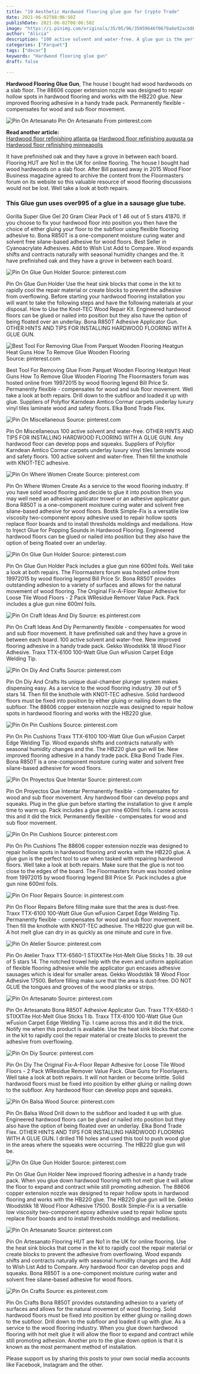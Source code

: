 ```yaml
---
title: "19 Aesthetic Hardwood flooring glue gun for Crypto Trade"
date: 2021-06-02T08:06:50Z
publishDate: 2021-06-02T08:06:50Z
image: "https://i.pinimg.com/originals/35/05/96/35059646f0679a8e92acb8bc6d37a078.jpg"
author: "Alicia"
description: "100 active solvent and water-free. A glue gun is the perfect tool to use when tasked with repairing hardwood floors. Hardwood flooring glue gun"
categories: ["Parquet"]
tags: ["decor"]
keywords: "Hardwood flooring glue gun"
draft: false

---
```

<!-- Head tag Code -->
**Hardwood Flooring Glue Gun**, The house I bought had wood hardwoods on a slab floor. The 88606 copper extension nozzle was designed to repair hollow spots in hardwood flooring and works with the HB220 glue. New improved flooring adhesive in a handy trade pack. Permanently flexible - compensates for wood and sub floor movement.

![Pin On Artesanato](https://i.pinimg.com/736x/49/06/e1/4906e15f79fd0ed37487b1f4cbb0f44d.jpg "Pin On Artesanato")
Pin On Artesanato From pinterest.com

**Read another article:**  
[Hardwood floor refinishing atlanta ga](/hardwood-floor-refinishing-atlanta-ga/)
[Hardwood floor refinishing augusta ga](/hardwood-floor-refinishing-augusta-ga/)
[Hardwood floor refinishing minneapolis](/hardwood-floor-refinishing-minneapolis/)


It have prefinished oak and they have a grove in between each board. Flooring HUT are No1 in the UK for online flooring. The house I bought had wood hardwoods on a slab floor. After Bill passed away in 2015 Wood Floor Business magazine agreed to archive the content from the Floormasters forum on its website so this valuable resource of wood flooring discussions would not be lost. Well take a look at both repairs.

### This Glue gun uses over995 of a glue in a sausage glue tube.

Gorilla Super Glue Gel 20 Gram Clear Pack of 1 46 out of 5 stars 41870. If you choose to fix your hardwood floor into position you then have the choice of either gluing your floor to the subfloor using flexible flooring adhesive to. Bona R850T is a one-component moisture curing water and solvent free silane-based adhesive for wood floors. Best Seller in Cyanoacrylate Adhesives. Add to Wish List Add to Compare. Wood expands shifts and contracts naturally with seasonal humidity changes and the. It have prefinished oak and they have a grove in between each board.


![Pin On Glue Gun Holder](https://i.pinimg.com/originals/22/71/14/227114c2ad9260885b608d371484421c.jpg "Pin On Glue Gun Holder")
Source: pinterest.com

Pin On Glue Gun Holder Use the heat sink blocks that come in the kit to rapidly cool the repair material or create blocks to prevent the adhesive from overflowing. Before starting your hardwood flooring installation you will want to take the following steps and have the following materials at your disposal. How to Use the Knot-TEC Wood Repair Kit. Engineered hardwood floors can be glued or nailed into position but they also have the option of being floated over an underlay. Bona R850T Adhesive Applicator Gun. OTHER HINTS AND TIPS FOR INSTALLING HARDWOOD FLOORING WITH A GLUE GUN.

![Best Tool For Removing Glue From Parquet Wooden Flooring Heatgun Heat Guns How To Remove Glue Wooden Flooring](https://i.pinimg.com/474x/13/d5/d6/13d5d66c053b92d3de5014ac922a9462--wooden-flooring-parquet.jpg "Best Tool For Removing Glue From Parquet Wooden Flooring Heatgun Heat Guns How To Remove Glue Wooden Flooring")
Source: pinterest.com

Best Tool For Removing Glue From Parquet Wooden Flooring Heatgun Heat Guns How To Remove Glue Wooden Flooring The Floormasters forum was hosted online from 19972015 by wood flooring legend Bill Price Sr. Permanently flexible - compensates for wood and sub floor movement. Well take a look at both repairs. Drill down to the subfloor and loaded it up with glue. Suppliers of Polyflor Karndean Amtico Cormar carpets underlay luxury vinyl tiles laminate wood and safety floors. Elka Bond Trade Flex.

![Pin On Miscellaneous](https://i.pinimg.com/originals/4a/b9/ae/4ab9ae18953556d12105b6b88cf21d1c.jpg "Pin On Miscellaneous")
Source: pinterest.com

Pin On Miscellaneous 100 active solvent and water-free. OTHER HINTS AND TIPS FOR INSTALLING HARDWOOD FLOORING WITH A GLUE GUN. Any hardwood floor can develop pops and squeaks. Suppliers of Polyflor Karndean Amtico Cormar carpets underlay luxury vinyl tiles laminate wood and safety floors. 100 active solvent and water-free. Then fill the knothole with KNOT-TEC adhesive.

![Pin On Where Women Create](https://i.pinimg.com/736x/81/a8/3d/81a83da642216f260421c1fcf275ea7c.jpg "Pin On Where Women Create")
Source: pinterest.com

Pin On Where Women Create As a service to the wood flooring industry. If you have solid wood flooring and decide to glue it into position then you may well need an adhesive applicator trowel or an adhesive applicator gun. Bona R850T is a one-component moisture curing water and solvent free silane-based adhesive for wood floors. Bostik Simple-Fix is a versatile low viscosity two-component epoxy adhesive used to repair hollow spots replace floor boards and to install thresholds moldings and medallions. How to Inject Glue for Popping Sounds in Hardwood Flooring. Engineered hardwood floors can be glued or nailed into position but they also have the option of being floated over an underlay.

![Pin On Glue Gun Holder](https://i.pinimg.com/originals/23/99/3a/23993a50e0860e2bfe6d93c1603d430d.jpg "Pin On Glue Gun Holder")
Source: pinterest.com

Pin On Glue Gun Holder Pack includes a glue gun nine 600ml foils. Well take a look at both repairs. The Floormasters forum was hosted online from 19972015 by wood flooring legend Bill Price Sr. Bona R850T provides outstanding adhesion to a variety of surfaces and allows for the natural movement of wood flooring. The Original Fix-A-Floor Repair Adhesive for Loose Tile Wood Floors - 2 Pack WResidue Remover Value Pack. Pack includes a glue gun nine 600ml foils.

![Pin On Craft Ideas And Diy](https://i.pinimg.com/originals/68/68/c2/6868c27e34b4024085dbc49f5d5acbed.jpg "Pin On Craft Ideas And Diy")
Source: es.pinterest.com

Pin On Craft Ideas And Diy Permanently flexible - compensates for wood and sub floor movement. It have prefinished oak and they have a grove in between each board. 100 active solvent and water-free. New improved flooring adhesive in a handy trade pack. Gekko Woodstikk 18 Wood Floor Adhesive. Traxx TTX-6100 100-Watt Glue Gun wFusion Carpet Edge Welding Tip.

![Pin On Diy And Crafts](https://i.pinimg.com/originals/ae/9b/aa/ae9baa484e6c0ea7052a9386b0d5d609.jpg "Pin On Diy And Crafts")
Source: pinterest.com

Pin On Diy And Crafts Its unique dual-chamber plunger system makes dispensing easy. As a service to the wood flooring industry. 39 out of 5 stars 14. Then fill the knothole with KNOT-TEC adhesive. Solid hardwood floors must be fixed into position by either gluing or nailing down to the subfloor. The 88606 copper extension nozzle was designed to repair hollow spots in hardwood flooring and works with the HB220 glue.

![Pin On Pin Cushions](https://i.pinimg.com/736x/e1/98/d1/e198d1ede80a101847f7d66b22bae809.jpg "Pin On Pin Cushions")
Source: pinterest.com

Pin On Pin Cushions Traxx TTX-6100 100-Watt Glue Gun wFusion Carpet Edge Welding Tip. Wood expands shifts and contracts naturally with seasonal humidity changes and the. The HB220 glue gun will be. New improved flooring adhesive in a handy trade pack. Elka Bond Trade Flex. Bona R850T is a one-component moisture curing water and solvent free silane-based adhesive for wood floors.

![Pin On Proyectos Que Intentar](https://i.pinimg.com/736x/ba/6d/3b/ba6d3b8a665cddfc70d6803570600519.jpg "Pin On Proyectos Que Intentar")
Source: pinterest.com

Pin On Proyectos Que Intentar Permanently flexible - compensates for wood and sub floor movement. Any hardwood floor can develop pops and squeaks. Plug in the glue gun before starting the installation to give it ample time to warm up. Pack includes a glue gun nine 600ml foils. I came across this and it did the trick. Permanently flexible - compensates for wood and sub floor movement.

![Pin On Pin Cushions](https://i.pinimg.com/originals/11/7c/ea/117cea1f63c4699418e6941564efb2f4.jpg "Pin On Pin Cushions")
Source: pinterest.com

Pin On Pin Cushions The 88606 copper extension nozzle was designed to repair hollow spots in hardwood flooring and works with the HB220 glue. A glue gun is the perfect tool to use when tasked with repairing hardwood floors. Well take a look at both repairs. Make sure that the glue is not too close to the edges of the board. The Floormasters forum was hosted online from 19972015 by wood flooring legend Bill Price Sr. Pack includes a glue gun nine 600ml foils.

![Pin On Floor Repairs](https://i.pinimg.com/originals/dc/a9/ab/dca9ab49d4a37d2339d03469fa3edbdf.png "Pin On Floor Repairs")
Source: in.pinterest.com

Pin On Floor Repairs Before filling make sure that the area is dust-free. Traxx TTX-6100 100-Watt Glue Gun wFusion Carpet Edge Welding Tip. Permanently flexible - compensates for wood and sub floor movement. Then fill the knothole with KNOT-TEC adhesive. The HB220 glue gun will be. A hot melt glue can dry in as quickly as one minute and cure in five.

![Pin On Atelier](https://i.pinimg.com/736x/74/a3/4b/74a34b87741f90d76852c87a00a67faf.jpg "Pin On Atelier")
Source: pinterest.com

Pin On Atelier Traxx TTX-6560-1 STIXXTite Hot-Melt Glue Sticks 1 lb. 39 out of 5 stars 14. The notched trowel help with the even and uniform application of flexible flooring adhesive while the applicator gun encases adhesive sausages which is ideal for smaller areas. Gekko Woodstikk 18 Wood Floor Adhesive 17500. Before filling make sure that the area is dust-free. DO NOT GLUE the tongues and grooves of the wood planks or strips.

![Pin On Artesanato](https://i.pinimg.com/736x/49/06/e1/4906e15f79fd0ed37487b1f4cbb0f44d.jpg "Pin On Artesanato")
Source: pinterest.com

Pin On Artesanato Bona R850T Adhesive Applicator Gun. Traxx TTX-6560-1 STIXXTite Hot-Melt Glue Sticks 1 lb. Traxx TTX-6100 100-Watt Glue Gun wFusion Carpet Edge Welding Tip. I came across this and it did the trick. Notify me when this product is available. Use the heat sink blocks that come in the kit to rapidly cool the repair material or create blocks to prevent the adhesive from overflowing.

![Pin On Diy](https://i.pinimg.com/originals/a5/bf/9d/a5bf9d00ae7279bbba1906644dd07f9d.jpg "Pin On Diy")
Source: pinterest.com

Pin On Diy The Original Fix-A-Floor Repair Adhesive for Loose Tile Wood Floors - 2 Pack WResidue Remover Value Pack. Glue Guns for Floorlayers. Well take a look at both repairs. It will not harden or become brittle. Solid hardwood floors must be fixed into position by either gluing or nailing down to the subfloor. Any hardwood floor can develop pops and squeaks.

![Pin On Balsa Wood](https://i.pinimg.com/736x/76/10/43/761043224437821962a542f24b6a14a6.jpg "Pin On Balsa Wood")
Source: pinterest.com

Pin On Balsa Wood Drill down to the subfloor and loaded it up with glue. Engineered hardwood floors can be glued or nailed into position but they also have the option of being floated over an underlay. Elka Bond Trade Flex. OTHER HINTS AND TIPS FOR INSTALLING HARDWOOD FLOORING WITH A GLUE GUN. I drilled 116 holes and used this tool to push wood glue in the areas where the squeaks were occurring. The HB220 glue gun will be.

![Pin On Glue Gun Holder](https://i.pinimg.com/originals/1f/21/57/1f2157935984fd9a6aad08da5d838592.jpg "Pin On Glue Gun Holder")
Source: pinterest.com

Pin On Glue Gun Holder New improved flooring adhesive in a handy trade pack. When you glue down hardwood flooring with hot melt glue it will allow the floor to expand and contract while still promoting adhesion. The 88606 copper extension nozzle was designed to repair hollow spots in hardwood flooring and works with the HB220 glue. The HB220 glue gun will be. Gekko Woodstikk 18 Wood Floor Adhesive 17500. Bostik Simple-Fix is a versatile low viscosity two-component epoxy adhesive used to repair hollow spots replace floor boards and to install thresholds moldings and medallions.

![Pin On Artesanato](https://i.pinimg.com/736x/61/1f/da/611fda6b98dd42351548a2e433bbf219.jpg "Pin On Artesanato")
Source: pinterest.com

Pin On Artesanato Flooring HUT are No1 in the UK for online flooring. Use the heat sink blocks that come in the kit to rapidly cool the repair material or create blocks to prevent the adhesive from overflowing. Wood expands shifts and contracts naturally with seasonal humidity changes and the. Add to Wish List Add to Compare. Any hardwood floor can develop pops and squeaks. Bona R850T is a one-component moisture curing water and solvent free silane-based adhesive for wood floors.

![Pin On Crafts](https://i.pinimg.com/originals/35/05/96/35059646f0679a8e92acb8bc6d37a078.jpg "Pin On Crafts")
Source: es.pinterest.com

Pin On Crafts Bona R850T provides outstanding adhesion to a variety of surfaces and allows for the natural movement of wood flooring. Solid hardwood floors must be fixed into position by either gluing or nailing down to the subfloor. Drill down to the subfloor and loaded it up with glue. As a service to the wood flooring industry. When you glue down hardwood flooring with hot melt glue it will allow the floor to expand and contract while still promoting adhesion. Another pro to the glue down option is that it is known as the most permanent method of installation.

Please support us by sharing this posts to your own social media accounts like Facebook, Instagram and the other.

